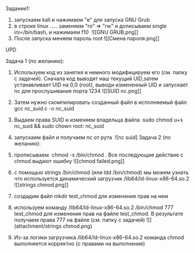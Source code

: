 Задание1:  
1. запускаем kali и нажимаем "e" для запуска GNU Grub  
2. в строке linux ..... заменяем "ro" => "rw" и дописываем single ini=/bin/bash, и нажимаем f10   ![[GNU GRUB.png]]
3. После запуска меняем пароль root ![[Смена пароля.png]]

UPD

Задача 1 (по желанию):  
1. Используем код из занятия и немного модифицируем его (см. папку с задачей). Сначала код выводит наш текущий UID,затем устанавливает UID на 0,0 (root), выводи измененный UID и запускает nc для прослушивания порта 1234  ![[SUID nc.png]]
2. Затем нужно скомпилировать созданный файл в исполняемый файл gcc nc_suid.c -o nc_suid  
3. Выдаем права SUID и изменяем владельца файла  sudo chmod u+s nc_suid && sudo chown root: nc_suid  
4. запускаем файл и получаем nc от рута   ![nc suid]
Задача 2 (по желанию):  
1. прописываем  chmod -x /bin/chmod . Все последующие действие с chmod выдают ошибку  ![[chmod failed.png]]
2. с помощью strings /bin/chmod (или ldd /bin/chmod) мы можем узнать что используется динамический загрузчик /lib64/ld-linux-x86-64.so.2  ![[strings chmod.png]]
3. создадим файл mkdir test_chmod для изменения прав на нем  
4. используем команду /lib64/ld-linux-x86-64.so.2 /bin/chmod 777 test_chmod для изменения прав на файле test_chmod. В результате получаем права 777 на файле (см. папку с задачей)  ![](attachment/strings chmod.png)  

5. Из-за логики загрузчика /lib64/ld-linux-x86-64.so.2 команда chmod выполняется корректно (с правами на выполнение)
